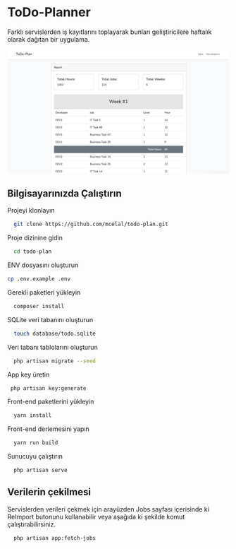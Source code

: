 
# ToDo-Planner

Farklı servislerden iş kayıtlarını toplayarak bunları geliştiricilere haftalık olarak dağıtan bir uygulama.

![ToDo-Plan Homepage](TodoPlanApp.png)

## Bilgisayarınızda Çalıştırın

Projeyi klonlayın

```bash
  git clone https://github.com/mcelal/todo-plan.git
```

Proje dizinine gidin

```bash
  cd todo-plan
```

ENV dosyasını oluşturun
```bash
cp .env.example .env 
```

Gerekli paketleri yükleyin

```bash
  composer install
```

SQLite veri tabanını oluşturun

```bash
  touch database/todo.sqlite
```

Veri tabanı tablolarını oluşturun

```bash
  php artisan migrate --seed
```

App key üretin
```bash
 php artisan key:generate
```

Front-end paketlerini yükleyin
```bash
  yarn install
```

Front-end derlemesini yapın
```bash
  yarn run build
```

Sunucuyu çalıştırın

```bash
  php artisan serve
```

## Verilerin çekilmesi
Servislerden verileri çekmek için arayüzden Jobs sayfası içerisinde ki ReImport butonunu kullanabilir veya aşağıda ki şekilde komut çalıştırabilirsiniz.

```bash
  php artisan app:fetch-jobs
```


